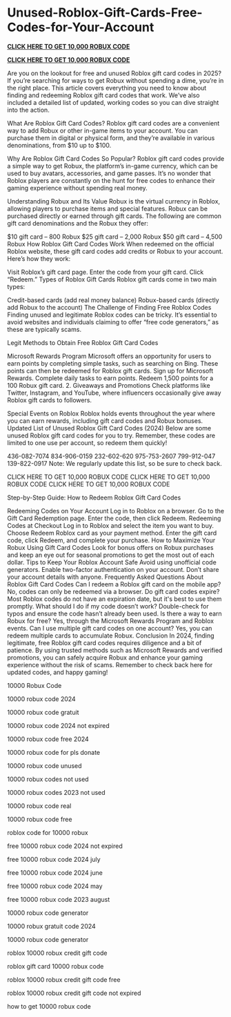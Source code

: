 # Unused-Roblox-Gift-Cards-Free-Codes-for-Your-Account

**[CLICK HERE TO GET 10,000 ROBUX CODE](https://givxo.com/robux-generator/)**

**[CLICK HERE TO GET 10,000 ROBUX CODE](https://givxo.com/robux-generator/)**

Are you on the lookout for free and unused Roblox gift card codes in 2025? If you’re searching for ways to get Robux without spending a dime, you’re in the right place. This article covers everything you need to know about finding and redeeming Roblox gift card codes that work. We’ve also included a detailed list of updated, working codes so you can dive straight into the action.

What Are Roblox Gift Card Codes? Roblox gift card codes are a convenient way to add Robux or other in-game items to your account. You can purchase them in digital or physical form, and they’re available in various denominations, from $10 up to $100.

Why Are Roblox Gift Card Codes So Popular? Roblox gift card codes provide a simple way to get Robux, the platform’s in-game currency, which can be used to buy avatars, accessories, and game passes. It’s no wonder that Roblox players are constantly on the hunt for free codes to enhance their gaming experience without spending real money.

Understanding Robux and Its Value Robux is the virtual currency in Roblox, allowing players to purchase items and special features. Robux can be purchased directly or earned through gift cards. The following are common gift card denominations and the Robux they offer:

$10 gift card – 800 Robux $25 gift card – 2,000 Robux $50 gift card – 4,500 Robux How Roblox Gift Card Codes Work When redeemed on the official Roblox website, these gift card codes add credits or Robux to your account. Here’s how they work:

Visit Roblox’s gift card page. Enter the code from your gift card. Click “Redeem.” Types of Roblox Gift Cards Roblox gift cards come in two main types:

Credit-based cards (add real money balance) Robux-based cards (directly add Robux to the account) The Challenge of Finding Free Roblox Codes Finding unused and legitimate Roblox codes can be tricky. It’s essential to avoid websites and individuals claiming to offer “free code generators,” as these are typically scams.

Legit Methods to Obtain Free Roblox Gift Card Codes

Microsoft Rewards Program Microsoft offers an opportunity for users to earn points by completing simple tasks, such as searching on Bing. These points can then be redeemed for Roblox gift cards.
Sign up for Microsoft Rewards. Complete daily tasks to earn points. Redeem 1,500 points for a 100 Robux gift card. 2. Giveaways and Promotions Check platforms like Twitter, Instagram, and YouTube, where influencers occasionally give away Roblox gift cards to followers.

Special Events on Roblox Roblox holds events throughout the year where you can earn rewards, including gift card codes and Robux bonuses.
Updated List of Unused Roblox Gift Card Codes (2024) Below are some unused Roblox gift card codes for you to try. Remember, these codes are limited to one use per account, so redeem them quickly!

436-082-7074 834-906-0159 232-602-620 975-753-2607 799-912-047 139-822-0917 Note: We regularly update this list, so be sure to check back.

CLICK HERE TO GET 10,000 ROBUX CODE CLICK HERE TO GET 10,000 ROBUX CODE CLICK HERE TO GET 10,000 ROBUX CODE

Step-by-Step Guide: How to Redeem Roblox Gift Card Codes

Redeeming Codes on Your Account Log in to Roblox on a browser. Go to the Gift Card Redemption page. Enter the code, then click Redeem.
Redeeming Codes at Checkout Log in to Roblox and select the item you want to buy. Choose Redeem Roblox card as your payment method. Enter the gift card code, click Redeem, and complete your purchase. How to Maximize Your Robux Using Gift Card Codes Look for bonus offers on Robux purchases and keep an eye out for seasonal promotions to get the most out of each dollar.
Tips to Keep Your Roblox Account Safe Avoid using unofficial code generators. Enable two-factor authentication on your account. Don’t share your account details with anyone. Frequently Asked Questions About Roblox Gift Card Codes Can I redeem a Roblox gift card on the mobile app? No, codes can only be redeemed via a browser. Do gift card codes expire? Most Roblox codes do not have an expiration date, but it's best to use them promptly. What should I do if my code doesn’t work? Double-check for typos and ensure the code hasn’t already been used. Is there a way to earn Robux for free? Yes, through the Microsoft Rewards Program and Roblox events. Can I use multiple gift card codes on one account? Yes, you can redeem multiple cards to accumulate Robux. Conclusion In 2024, finding legitimate, free Roblox gift card codes requires diligence and a bit of patience. By using trusted methods such as Microsoft Rewards and verified promotions, you can safely acquire Robux and enhance your gaming experience without the risk of scams. Remember to check back here for updated codes, and happy gaming!

10000 Robux Code

10000 robux code 2024

10000 robux code gratuit

10000 robux code 2024 not expired

10000 robux code free 2024

10000 robux code for pls donate

10000 robux code unused

10000 robux codes not used

10000 robux codes 2023 not used

10000 robux code real

10000 robux code free

roblox code for 10000 robux

free 10000 robux code 2024 not expired

free 10000 robux code 2024 july

free 10000 robux code 2024 june

free 10000 robux code 2024 may

free 10000 robux code 2023 august

10000 robux code generator

10000 robux gratuit code 2024

10000 robux code generator

roblox 10000 robux credit gift code

roblox gift card 10000 robux code

roblox 10000 robux credit gift code free

roblox 10000 robux credit gift code not expired

how to get 10000 robux code
